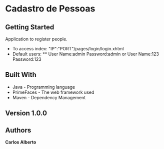 # Cadastro de Pessoas

## Getting Started
Application to register people.
* To access index: "IP":"PORT"/pages/login/login.xhtml
* Default users: 
** User Name:admin 
Password:admin 
or 
User Name:123 
Password:123

## Built With
* Java - Programming language
* PrimeFaces - The web framework used
* Maven - Dependency Management

## Version 1.0.0

## Authors
**Carlos Alberto**
